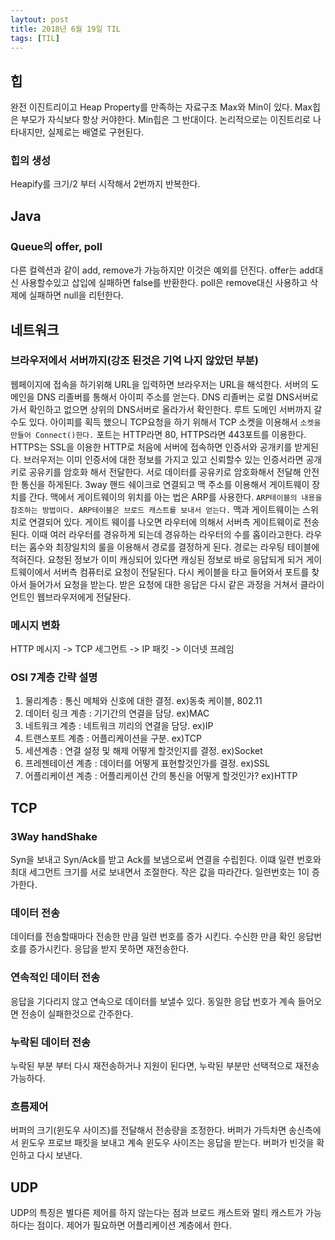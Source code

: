 ```yaml
---
laytout: post
title: 2018년 6월 19일 TIL
tags: [TIL]
---
```


## 힙
완전 이진트리이고 Heap Property를 만족하는 자료구조 Max와 Min이 있다. Max힙은 부모가 자식보다 항상 커야한다. Min힙은 그 반대이다. 논리적으로는 이진트리로 나타내지만, 실제로는 배열로 구현된다.

### 힙의 생성
Heapify를 크기/2 부터 시작해서 2번까지 반복한다.

## Java

### Queue의 offer, poll
다른 컬렉션과 같이 add, remove가 가능하지만 이것은 예외를 던진다. offer는 add대신 사용할수있고 삽입에 실패하면 false를 반환한다. poll은 remove대신 사용하고 삭제에 실패하면 null을 리턴한다.

## 네트워크
### 브라우저에서 서버까지(강조 된것은 기억 나지 않았던 부분)
웹페이지에 접속을 하기위해 URL을 입력하면 브라우저는 URL을 해석한다. 서버의 도메인을 DNS 리졸버를 통해서 아이피 주소를 얻는다. DNS 리졸버는 로컬 DNS서버로 가서 확인하고 없으면 상위의 DNS서버로 올라가서 확인한다. 루트 도메인 서버까지 갈 수도 있다. 아이피를 획득 했으니 TCP요청을 하기 위해서 TCP 소켓을 이용해서 `소켓을 만들어 Connect()한다.` 포트는 HTTP라면 80, HTTPS라면 443포트를 이용한다. HTTPS는 SSL을 이용한 HTTP로 처음에 서버에 접속하면 인증서와 공개키를 받게된다. 브러우저는 이미 인증서에 대한 정보를 가지고 있고 신뢰할수 있는 인증서라면 공개키로 공유키를 암호화 해서 전달한다. 서로 데이터를 공유키로 암호화해서 전달해 안전한 통신을 하게된다. 3way 핸드 쉐이크로 연결되고 맥 주소를 이용해서 게이트웨이 장치를 간다. 맥에서 게이트웨이의 위치를 아는 법은 ARP를 사용한다. `ARP테이블의 내용을 참조하는 방법이다. ARP테이블은 브로드 캐스트를 보내서 얻는다.` 맥과 게이트웨이는 스위치로 연결되어 있다.
게이트 웨이를 나오면 라우터에 의해서 서버측 게이트웨이로 전송된다. 이때 여러 라우터를 경유하게 되는데 경유하는 라우터의 수를 홉이라고한다. 라우터는 홉수와 최장일치의 룰을 이용해서 경로를 결정하게 된다. 경로는 라우팅 테이블에 적혀진다. 요청된 정보가 이미 캐싱되어 있다면 캐싱된 정보로 바로 응답되게 되거 게이트웨이에서 서버측 컴퓨터로 요청이 전달된다. 다시 케이블을 타고 들어와서 포트를 찾아서 들어가서 요청을 받는다. 받은 요청에 대한 응답은 다시 같은 과정을 거쳐서 클라이언트인 웹브라우저에게 전달돤다.

### 메시지 변화
HTTP 메시지 -> TCP 세그먼트 -> IP 패킷 -> 이더넷 프레임

### OSI 7계층 간략 설명
1. 물리계층 : 통신 메체와 신호에 대한 결정. ex)동축 케이블, 802.11
2. 데이터 링크 계층 : 기기간의 연결을 담당. ex)MAC
3. 네트워크 계층 : 네트워크 끼리의 연결을 담당. ex)IP
4. 트랜스포트 계층 : 어플리케이션을 구분. ex)TCP
5. 세션계층 : 연결 설정 및 해제 어떻게 할것인지를 결정. ex)Socket
6. 프레젠테이션 계층 : 데이터를 어떻게 표현할것인가를 결정. ex)SSL
7. 어플리케이션 계층 : 어플리케이션 간의 통신을 어떻게 할것인가? ex)HTTP

## TCP
### 3Way handShake
Syn을 보내고 Syn/Ack를 받고 Ack를 보냄으로써 연결을 수립힌다. 이떄 일련 번호와 최대 세그먼트 크기를 서로 보내면서 조절한다. 작은 값을 따라간다. 일련번호는 1이 증가한다.

### 데이터 전송
데이터를 전송할때마다 전송한 만큼 일련 번호를 증가 시킨다. 수신한 만큼 확인 응답번호를 증가시킨다. 응답을 받지 못하면 재전송한다.

### 연속적인 데이터 전송
응답을 기다리지 않고 연속으로 데이터를 보낼수 있다. 동일한 응답 번호가 계속 들어오면 전송이 실패한것으로 간주한다.

### 누락된 데이터 전송
누락된 부분 부터 다시 재전송하거나 지원이 된다면, 누락된 부분만 선택적으로 재전송 가능하다.

### 흐름제어
버퍼의 크기(윈도우 사이즈)를 전달해서 전송량을 조정한다. 버퍼가 가득차면 송신측에서 윈도우 프로브 패킷을 보내고 계속 윈도우 사이즈는 응답을 받는다. 버퍼가 빈것을 확인하고 다시 보낸다. 

## UDP
UDP의 특징은 별다른 제어를 하지 않는다는 점과 브로드 캐스트와 멀티 캐스트가 가능하다는 점이다. 제어가 필요하면 어플리케이션 계층에서 한다.